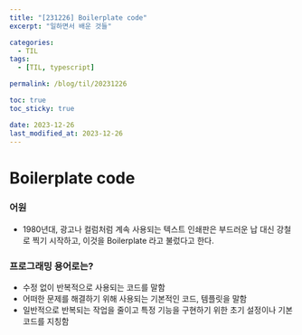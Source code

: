 ```yaml
---
title: "[231226] Boilerplate code"
excerpt: "일하면서 배운 것들"

categories:
  - TIL
tags:
  - [TIL, typescript]

permalink: /blog/til/20231226

toc: true
toc_sticky: true

date: 2023-12-26
last_modified_at: 2023-12-26
---
```


# Boilerplate code

### 어원

- 1980년대, 광고나 컬럼처럼 계속 사용되는 텍스트 인쇄판은 부드러운 납 대신 강철로 찍기 시작하고, 이것을 Boilerplate 라고 불렀다고 한다.

### 프로그래밍 용어로는?

- 수정 없이 반복적으로 사용되는 코드를 말함
- 어떠한 문제를 해결하기 위해 사용되는 기본적인 코드, 템플릿을 말함
- 일반적으로 반복되는 작업을 줄이고 특정 기능을 구현하기 위한 초기 설정이나 기본 코드를 지칭함
